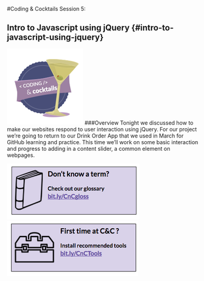 #Coding & Cocktails Session 5:
## Intro to Javascript using jQuery {#intro-to-javascript-using-jquery}

![codingcocktailsbadge-200.png](images/image00.png)
###Overview
Tonight we discussed how to make our websites respond to user interaction using jQuery. For our project we’re going to return to our Drink Order App that we used in March for GitHub learning and practice.  This time we’ll work on some basic interaction and progress to adding in a content slider, a common element on webpages.

[![](images/glossary.png)](http://bit.ly/CnCgloss)
[![](images/tools.png)](http://bit.ly/CnCTools)
